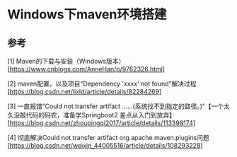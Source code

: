 # Windows下maven环境搭建

## 参考
[1] Maven的下载与安装（Windows版本）[https://www.cnblogs.com/AnneHan/p/9762326.html]

[2] maven配置，以及项目"Dependency 'xxxx‘ not found"解决过程[https://blog.csdn.net/lixld/article/details/82284269]

[3] 一直报错“Could not transfer artifact ......(系统找不到指定的路径。)”【一个太久没敲代码的码农，准备学Springboot2 差点从入门到放弃】[https://blog.csdn.net/zhoupingqi2017/article/details/113398174]

[4] 彻底解决Could not transfer artifact org.apache.maven.plugins问题[https://blog.csdn.net/weixin_44005516/article/details/108293228]